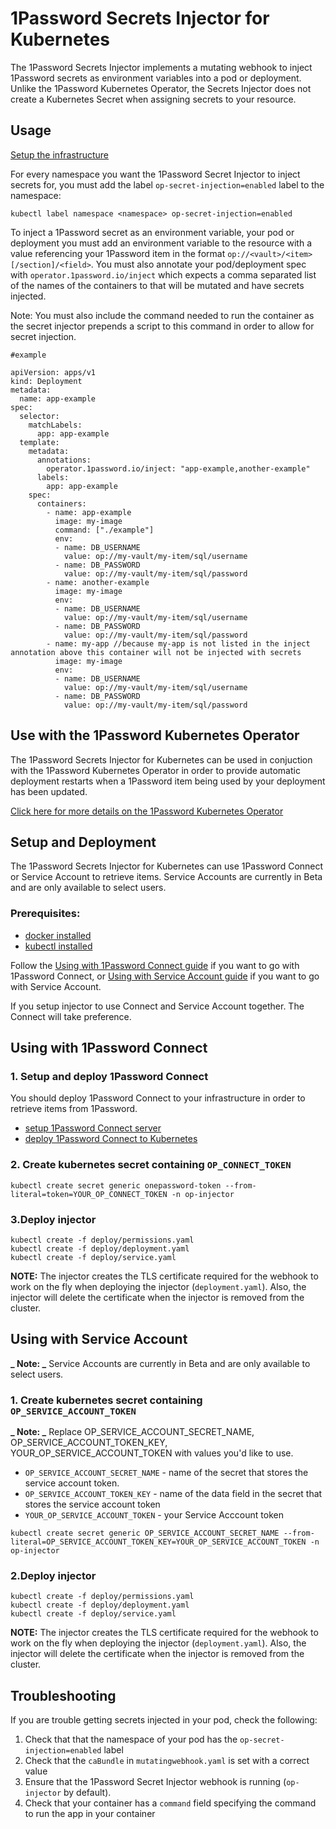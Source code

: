 # 1Password Secrets Injector for Kubernetes

The 1Password Secrets Injector implements a mutating webhook to inject 1Password secrets as environment variables into a pod or deployment. Unlike the 1Password Kubernetes Operator, the Secrets Injector does not create a Kubernetes Secret when assigning secrets to your resource.

## Usage

[Setup the infrastructure](#setup-and-deployment)

For every namespace you want the 1Password Secret Injector to inject secrets for, you must add the label `op-secret-injection=enabled` label to the namespace:

```
kubectl label namespace <namespace> op-secret-injection=enabled
```

To inject a 1Password secret as an environment variable, your pod or deployment you must add an environment variable to the resource with a value referencing your 1Password item in the format `op://<vault>/<item>[/section]/<field>`. You must also annotate your pod/deployment spec with `operator.1password.io/inject` which expects a comma separated list of the names of the containers to that will be mutated and have secrets injected.

Note: You must also include the command needed to run the container as the secret injector prepends a script to this command in order to allow for secret injection.

```
#example

apiVersion: apps/v1
kind: Deployment
metadata:
  name: app-example
spec:
  selector:
    matchLabels:
      app: app-example
  template:
    metadata:
      annotations:
        operator.1password.io/inject: "app-example,another-example"
      labels:
        app: app-example
    spec:
      containers:
        - name: app-example
          image: my-image
          command: ["./example"]
          env:
          - name: DB_USERNAME
            value: op://my-vault/my-item/sql/username
          - name: DB_PASSWORD
            value: op://my-vault/my-item/sql/password
        - name: another-example
          image: my-image
          env:
          - name: DB_USERNAME
            value: op://my-vault/my-item/sql/username
          - name: DB_PASSWORD
            value: op://my-vault/my-item/sql/password
        - name: my-app //because my-app is not listed in the inject annotation above this container will not be injected with secrets
          image: my-image
          env:
          - name: DB_USERNAME
            value: op://my-vault/my-item/sql/username
          - name: DB_PASSWORD
            value: op://my-vault/my-item/sql/password
```

## Use with the 1Password Kubernetes Operator

The 1Password Secrets Injector for Kubernetes can be used in conjuction with the 1Password Kubernetes Operator in order to provide automatic deployment restarts when a 1Password item being used by your deployment has been updated.

[Click here for more details on the 1Password Kubernetes Operator](https://github.com/1Password/onepassword-operator)

## Setup and Deployment

The 1Password Secrets Injector for Kubernetes can use 1Password Connect or Service Account to retrieve items.
Service Accounts are currently in Beta and are only available to select users.

### Prerequisites:

- [docker installed](https://docs.docker.com/get-docker/)
- [kubectl installed](https://kubernetes.io/docs/tasks/tools/install-kubectl/)

Follow the [Using with 1Password Connect guide](#using-1password-connect) if you want to go with 1Password Connect, or [Using with Service Account guide](#using-with-service-account) if you want to go with Service Account.

If you setup injector to use Connect and Service Account together. The Connect will take preference.

## Using with 1Password Connect

### 1. Setup and deploy 1Password Connect

You should deploy 1Password Connect to your infrastructure in order to retrieve items from 1Password.

- [setup 1Password Connect server](https://developer.1password.com/docs/connect/get-started#step-1-set-up-a-secrets-automation-workflow)
- [deploy 1Password Connect to Kubernetes](https://developer.1password.com/docs/connect/get-started#step-2-deploy-1password-connect-server)

### 2. Create kubernetes secret containing `OP_CONNECT_TOKEN`

```
kubectl create secret generic onepassword-token --from-literal=token=YOUR_OP_CONNECT_TOKEN -n op-injector
```

### 3.Deploy injector

```
kubectl create -f deploy/permissions.yaml
kubectl create -f deploy/deployment.yaml
kubectl create -f deploy/service.yaml
```

**NOTE:** The injector creates the TLS certificate required for the webhook to work on the fly when deploying the injector (`deployment.yaml`). Also, the injector will delete the certificate when the injector is removed from the cluster.

## Using with Service Account

**_ Note: _** Service Accounts are currently in Beta and are only available to select users.

### 1. Create kubernetes secret containing `OP_SERVICE_ACCOUNT_TOKEN`

**_ Note: _** Replace OP_SERVICE_ACCOUNT_SECRET_NAME, OP_SERVICE_ACCOUNT_TOKEN_KEY, YOUR_OP_SERVICE_ACCOUNT_TOKEN with values you'd like to use.

- `OP_SERVICE_ACCOUNT_SECRET_NAME` - name of the secret that stores the service account token.
- `OP_SERVICE_ACCOUNT_TOKEN_KEY` - name of the data field in the secret that stores the service account token
- `YOUR_OP_SERVICE_ACCOUNT_TOKEN` - your Service Acccount token

```
kubectl create secret generic OP_SERVICE_ACCOUNT_SECRET_NAME --from-literal=OP_SERVICE_ACCOUNT_TOKEN_KEY=YOUR_OP_SERVICE_ACCOUNT_TOKEN -n op-injector
```

### 2.Deploy injector

```
kubectl create -f deploy/permissions.yaml
kubectl create -f deploy/deployment.yaml
kubectl create -f deploy/service.yaml
```

**NOTE:** The injector creates the TLS certificate required for the webhook to work on the fly when deploying the injector (`deployment.yaml`). Also, the injector will delete the certificate when the injector is removed from the cluster.

## Troubleshooting

If you are trouble getting secrets injected in your pod, check the following:

1. Check that that the namespace of your pod has the `op-secret-injection=enabled` label
2. Check that the `caBundle` in `mutatingwebhook.yaml` is set with a correct value
3. Ensure that the 1Password Secret Injector webhook is running (`op-injector` by default).
4. Check that your container has a `command` field specifying the command to run the app in your container
